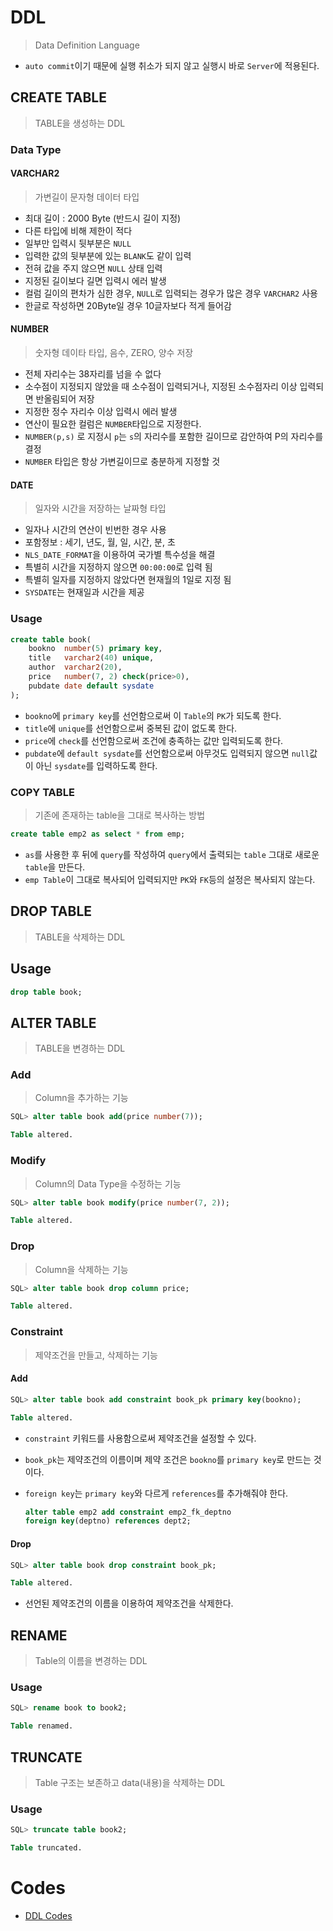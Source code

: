 # DDL

> Data Definition Language

* `auto commit`이기 때문에 실행 취소가 되지 않고 실행시 바로 `Server`에 적용된다.

## CREATE TABLE

> TABLE을 생성하는 DDL

### Data Type

#### VARCHAR2

> 가변길이 문자형 데이터 타입

* 최대 길이 : 2000 Byte (반드시 길이 지정)
* 다른 타입에 비해 제한이 적다 
* 일부만 입력시 뒷부분은 `NULL `
* 입력한 값의 뒷부분에 있는 `BLANK`도 같이 입력 
* 전혀 값을 주지 않으면 `NULL` 상태 입력 
* 지정된 길이보다 길면 입력시 에러 발생 
* 컬럼 길이의 편차가 심한 경우, `NULL`로 입력되는 경우가 많은 경우 `VARCHAR2` 사용
* 한글로 작성하면 20Byte일 경우 10글자보다 적게 들어감

#### NUMBER

> 숫자형 데이타 타입, 음수, ZERO, 양수 저장 

- 전체 자리수는 38자리를 넘을 수 없다 
- 소수점이 지정되지 않았을 때 소수점이 입력되거나, 지정된 소수점자리 이상 입력되면 반올림되어 저장 
- 지정한 정수 자리수 이상 입력시 에러 발생 
- 연산이 필요한 컬럼은 `NUMBER`타입으로 지정한다. 
- `NUMBER(p,s)` 로 지정시 `p`는 `s`의 자리수를 포함한 길이므로 감안하여 P의 자리수를 결정 
- `NUMBER` 타입은 항상 가변길이므로 충분하게 지정할 것 

#### DATE

> 일자와 시간을 저장하는 날짜형 타입 

- 일자나 시간의 연산이 빈번한 경우 사용 
- 포함정보 : 세기, 년도, 월, 일, 시간, 분, 초 
- `NLS_DATE_FORMAT`을 이용하여 국가별 특수성을 해결 
- 특별히 시간을 지정하지 않으면 `00:00:00`로 입력 됨 
- 특별히 일자를 지정하지 않았다면 현재월의 1일로 지정 됨 
- `SYSDATE`는 현재일과 시간을 제공 

### Usage

```sql
create table book(
	bookno	number(5) primary key,
	title	varchar2(40) unique,
	author	varchar2(20),
    price	number(7, 2) check(price>0),
	pubdate	date default sysdate
);
```

* `bookno`에 `primary key`를 선언함으로써 이 `Table`의 `PK`가 되도록 한다.
* `title`에 `unique`를 선언함으로써 중복된 값이 없도록 한다.
* `price`에 `check`를 선언함으로써 조건에 충족하는 값만 입력되도록 한다.
* `pubdate`에 `default sysdate`를 선언함으로써 아무것도 입력되지 않으면 `null`값이 아닌 `sysdate`를 입력하도록 한다.

### COPY TABLE

> 기존에 존재하는 table을 그대로 복사하는 방법

```sql
create table emp2 as select * from emp;
```

* `as`를 사용한 후 뒤에 `query`를 작성하여 `query`에서 출력되는 `table` 그대로 새로운 `table`을 만든다.
* `emp Table`이 그대로 복사되어 입력되지만 `PK`와 `FK`등의 설정은 복사되지 않는다.

## DROP TABLE

> TABLE을 삭제하는 DDL

## Usage

```sql
drop table book;
```

## ALTER TABLE

> TABLE을 변경하는 DDL

### Add

> Column을 추가하는 기능

```sql
SQL> alter table book add(price number(7));

Table altered.
```

### Modify

> Column의 Data Type을 수정하는 기능

```sql
SQL> alter table book modify(price number(7, 2));

Table altered.
```

### Drop

> Column을 삭제하는 기능

```sql
SQL> alter table book drop column price;

Table altered.
```

### Constraint

> 제약조건을 만들고, 삭제하는 기능

#### Add

```sql
SQL> alter table book add constraint book_pk primary key(bookno);

Table altered.
```

* `constraint` 키워드를 사용함으로써 제약조건을 설정할 수 있다.

* `book_pk`는 제약조건의 이름이며 제약 조건은 `bookno`를 `primary key`로 만드는 것이다.

* `foreign key`는 `primary key`와 다르게 `references`를 추가해줘야 한다.

  ```sql
  alter table emp2 add constraint emp2_fk_deptno 
  foreign key(deptno) references dept2;
  ```

#### Drop

```sql
SQL> alter table book drop constraint book_pk;

Table altered.
```

* 선언된 제약조건의 이름을 이용하여 제약조건을 삭제한다.

## RENAME

> Table의 이름을 변경하는 DDL

### Usage

```sql
SQL> rename book to book2;

Table renamed.
```

## TRUNCATE

> Table 구조는 보존하고 data(내용)을 삭제하는 DDL

### Usage

```sql
SQL> truncate table book2;

Table truncated.
```

# Codes

* [DDL Codes](https://github.com/TunaHG/Database/blob/master/SQL/7_DDL.sql)